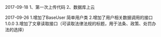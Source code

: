 2017-09-18
1、第一次上传代码
2、数据库上云

2017-09-26
1.增加了BaseUser 简单用户类
2.增加了用户相关数据调用的接口1.0.0
3.增加了文章读取接口（可读取法律法规的标题，用于法条、政策、处罚办法的选择）